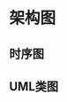 

# 架构图

<!--
 架构设计的本质：系统与子系统、模块与组件、框架与架构 
 https://mp.weixin.qq.com/s/41imDYFlBXlKadFog5e73Q

软件架构质量属性（一）
https://blog.csdn.net/trecn001/article/details/93721030
怎么画架构图？
https://mp.weixin.qq.com/s/-PUjF1-7brmyUznCXkM06g
-->


<!-- 
亿级流量架构之资源隔离思路与方法
https://mp.weixin.qq.com/s/Gd6l0YWUQCD4cDpN1q80ig
工作两三年了，整不明白架构图都画啥？ 
https://mp.weixin.qq.com/s/50574gVPP8dcvzVheXCgMw

架构图
https://mp.weixin.qq.com/s/trmQjxfshsnnIJqNY7szqQ
 工作两三年了，整不明白架构图都画啥？ 
 https://mp.weixin.qq.com/s/50574gVPP8dcvzVheXCgMw




部署多可用区异地灾备
组建多地域混合云架构



* 集群环境规划
    * 操作系统的选型
    * 磁盘规划
    * 磁盘容量规划
    * 内存规划
    * CPU规划
    * 带宽规划


想看看我们万亿级数据的存储架构，是怎么设计的吗？ 
https://mp.weixin.qq.com/s/f19qSsQS6Cn7--iAA1TYNA

-->


<!-- 

https://baike.baidu.com/item/UML%E5%9B%BE/6963758?ms=1&rid=10776198502112736869
https://blog.csdn.net/hit_the_lights/article/details/80558508

https://baike.baidu.com/item/%E7%BB%9F%E4%B8%80%E5%BB%BA%E6%A8%A1%E8%AF%AD%E8%A8%80/3160571?fromtitle=UML&fromid=446747&fr=aladdin&ms=1&rid=10776198502112736869

  几分钟几张图教你学会如何使用UML 
https://mp.weixin.qq.com/s?__biz=MzAwMjk5Mjk3Mw==&mid=2247484207&idx=1&sn=9bb4fc741975e2f21608d23dc43063eb&chksm=9ac0bd0dadb7341b3c63ba5b0550ae69832f7ce2d9b5b42b58d6b7078229d48b8ad1a973deaf&scene=21#wechat_redirect

 手把手教你画架构图，看一次就会了！
https://mp.weixin.qq.com/s?__biz=MzA3MjMwMzg2Nw==&mid=2247485328&idx=1&sn=95d71ffb1e4142dbd770c1c2ec85be4e&chksm=9f211204a8569b12435c14871d360b6ae6623583d0b9c66623b219ab31a5c9ddeb3df3af5217&mpshare=1&scene=1&srcid=&sharer_sharetime=1574232815465&sharer_shareid=b256218ead787d58e0b58614a973d00d&key=0fd7b4fa2fb2f076851b3279b741bcd72b9ed4740c8fb887a26e2e56a187c0a436b0a67f13497a5cf16abc2845e1284a64908962faf3fc1574d137fd70c4bf53a02e09bc32d709dda3af98b703fa18b0&ascene=1&uin=MTE1MTYxNzY2MQ%3D%3D&devicetype=Windows+10&version=62070152&lang=zh_CN&pass_ticket=WfLUVSCdR759nVfSaPrEbDJ5pQBJLzYUdmc8DOJ9hHJHHUoxvw5vHgy0hzLZZoMW

-->

<!--
UML 规范
https://mp.weixin.qq.com/s?__biz=MzU2MTI4MjI0MQ==&mid=2247486248&idx=1&sn=e4cf84c9dd18c3d2ab893c5877c57f2e&chksm=fc7a6686cb0def901f34f70913aa4890fd567eb96b193aa6003019323a12d43060a829c6132e&mpshare=1&scene=1&srcid=&key=f7a27f56e40270208add09b9a3c65d80c2ac1b94ee4aade7f7d73e64f3322aea969ac45cc13d8fafe875aee2baa819006bbb1bf8ce0cab20c053cf6dc3b46d2c7daa2e83f0ca373f23a64f410ff5ab07&ascene=1&uin=MTE1MTYxNzY2MQ%3D%3D&devicetype=Windows+10&version=62060739&lang=zh_CN&pass_ticket=BNKYmI1tNowiVhznjogMkwIplgDfHGv1yoB2tKc%2FB0MtyhDIAJGhc5EsUwxxAE3o
从IDEA角度来看懂UML图 
 https://mp.weixin.qq.com/s?__biz=MzIzMzgxOTQ5NA==&mid=2247488511&idx=1&sn=6216f655bbca36017952b510d89b0703&chksm=e8fe8ff6df8906e05d56895cebd41b82570d270cb459ea0b3795db0a445a7f6e505c92ee3787&mpshare=1&scene=1&srcid=&sharer_sharetime=1568161413992&sharer_shareid=b256218ead787d58e0b58614a973d00d&key=f394366f6bc7d2c5e0eee1810e0edda7a316daf5d922d1d76c3d887cc3a863c30d481e3c2c8e5cb78f79aab98734bc65a2f4c81b232fc7606fd70203e96afc0b569233b224732d2fd28ebbd27eee620f&ascene=1&uin=MTE1MTYxNzY2MQ%3D%3D&devicetype=Windows+10&version=62060844&lang=zh_CN&pass_ticket=ox7H9ybM%2FIl4L8AHb3uC8S26kM3ApuWhuUEwxVIgoRqXEvhiSBRtYtEhDCBYnTcF

-->

<!-- 

[系统稳定性建设]()  
10个有意思的架构问题！
https://mp.weixin.qq.com/s/0IyRzXGzgSKyBBclB96xww

 一个复杂系统的拆分改造实践！ 
 https://mp.weixin.qq.com/s/OSAxKO6tddY4TucRADqOiQ
-->


## 时序图  
<!-- 

时序图元素Combined Fragments
https://www.cnblogs.com/ywqu/archive/2009/12/22/1629426.html
-->


## UML类图  
<!-- 
 五分钟带你读懂UML类图 
 https://mp.weixin.qq.com/s/2OlQ-efyG1fi2V4KSWyGSA
-->
